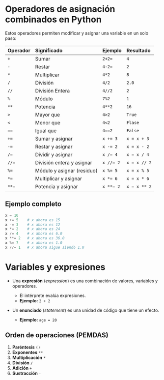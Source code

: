 # Operadores de asignación combinados en Python

Estos operadores permiten modificar y asignar una variable en un solo paso:

| Operador | Significado | Ejemplo | Resultado |
|:---|:---|:---|:---|
| `+` | Sumar | `2+2= ` | `4` |
| `-` | Restar | `4-2=` | `2`|
| `*` | Multiplicar | `4*2` | `8`|
| `/` | División | `4/2` | `2.0`|
| `//` | División Entera | `4//2` | `2`|
| `%` | Módulo | `7%2` | `1`|
| `**` | Potencia | `4**2` | `16`|
| `>` | Mayor que | `4>2` | `True`|
| `<` | Menor que | `4<2` | `Flase`|
| `==` | Igual que | `4==2` | `False`|
| `+=` | Sumar y asignar | `x += 3` | `x = x + 3` |
| `-=` | Restar y asignar | `x -= 2` | `x = x - 2` |
| `/=` | Dividir y asignar | `x /= 4` | `x = x / 4` |
| `//=` | División entera y asignar | `x //= 2` | `x = x // 2` |
| `%=` | Módulo y asignar (residuo) | `x %= 5` | `x = x % 5` |
| `*=` | Multiplicar y asignar | `x *= 6` | `x = x * 6` |
| `**=` | Potencia y asignar | `x **= 2` | `x = x ** 2` |

## Ejemplo completo

```python
x = 10
x += 5    # x ahora es 15
x -= 3    # x ahora es 12
x *= 2    # x ahora es 24
x /= 4    # x ahora es 6.0
x **= 2   # x ahora es 36.0
x %= 7    # x ahora es 1.0
x //= 1   # x ahora sigue siendo 1.0
```

# Variables y expresiones

- Una **expresión** (*expression*) es una combinación de valores, variables y operadores.
  - El intérprete evalúa expresiones.
  - **Ejemplo:** `2 + 2`

- Un **enunciado** (*statement*) es una unidad de código que tiene un efecto.
  - **Ejemplo:** `age = 20`

## Orden de operaciones (PEMDAS)

1. **Paréntesis** `()`
2. **Exponentes** `**`
3. **Multiplicación** `*`
4. **División** `/`
5. **Adición** `+`
6. **Sustracción** `-`
